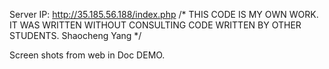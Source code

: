 Server IP: http://35.185.56.188/index.php
/* THIS CODE IS MY OWN WORK.
IT WAS WRITTEN WITHOUT CONSULTING CODE WRITTEN BY OTHER STUDENTS.
Shaocheng Yang */

Screen shots from web in Doc DEMO.
